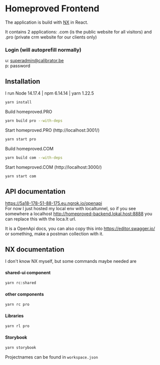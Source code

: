 # Homeproved Frontend

The application is build with [NX](https://nx.dev/) in React.  

It contains 2 applications: .com (is the public website for all visitors) and .pro (private crm website for our clients only)

### Login (will autoprefill normally)
u: superadmin@calibrator.be  
p: password

## Installation
I run Node 14.17.4 | npm 6.14.14 | yarn 1.22.5
```bash
yarn install
```
Build homeproved.PRO
```bash
yarn build pro --with-deps
```
Start homeproved.PRO (http://localhost:3001/)
```bash
yarn start pro
```

Build homeproved.COM
```bash
yarn build com --with-deps
```
Start homeproved.COM (http://localhost:3000/)
```bash
yarn start com
```

## API documentation
https://5a18-178-51-88-175.eu.ngrok.io/openapi  
For now I just hosted my local env with localtunnel, so if you see somewhere a localhost http://homeproved-backend.lokal.host:8888 you can replace this with the loca.lt url.  
 
It is a OpenApi docs, you can also copy this into https://editor.swagger.io/ or something, make a postman collection with it.

## NX documentation
I don't know NX myself, but some commands maybe needed are
#### shared-ui component
```bash
yarn rc:shared
```
#### other components
```bash
yarn rc pro
```
#### Libraries
```bash
yarn rl pro
```
#### Storybook
```bash
yarn storybook
```

Projectnames can be found in `workspace.json`
